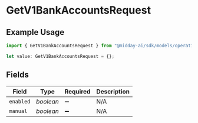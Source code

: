 # GetV1BankAccountsRequest

## Example Usage

```typescript
import { GetV1BankAccountsRequest } from "@midday-ai/sdk/models/operations";

let value: GetV1BankAccountsRequest = {};
```

## Fields

| Field              | Type               | Required           | Description        |
| ------------------ | ------------------ | ------------------ | ------------------ |
| `enabled`          | *boolean*          | :heavy_minus_sign: | N/A                |
| `manual`           | *boolean*          | :heavy_minus_sign: | N/A                |